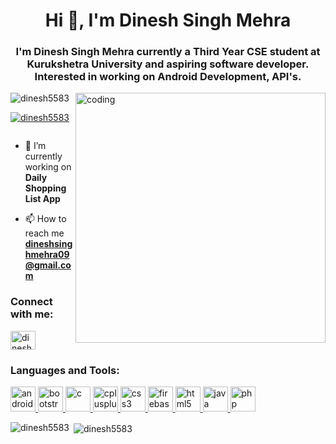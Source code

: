 <h1 align="center">Hi 👋, I'm Dinesh Singh Mehra</h1>
<h3 align="center">I'm Dinesh Singh Mehra currently a Third Year CSE student at Kurukshetra University and aspiring software developer. Interested in working on Android Development, API's.</h3>
<img align="right" alt="coding" width="400" src="https://www.alamy.com/coding-word-cloud-concept-on-black-background-image208182066.html">
<p align="left"> <img src="https://komarev.com/ghpvc/?username=dinesh5583&label=Profile%20views&color=0e75b6&style=flat" alt="dinesh5583" /> </p>

<p align="left"> <a href="https://github.com/ryo-ma/github-profile-trophy"><img src="https://github-profile-trophy.vercel.app/?username=dinesh5583" alt="dinesh5583" /></a> </p>

<p align="left"> <a href="https://twitter.com/" target="blank"><img src="https://img.shields.io/twitter/follow/?logo=twitter&style=for-the-badge" alt="" /></a> </p>

- 🔭 I’m currently working on **Daily Shopping List App**

- 📫 How to reach me **dineshsinghmehra09@gmail.com**

<h3 align="left">Connect with me:</h3>
<p align="left">
<a href="https://www.codechef.com/users/dinesh5583" target="blank"><img align="center" src="https://cdn.jsdelivr.net/npm/simple-icons@3.1.0/icons/codechef.svg" alt="dinesh5583" height="30" width="40" /></a>
</p>

<h3 align="left">Languages and Tools:</h3>
<p align="left"> <a href="https://developer.android.com" target="_blank"> <img src="https://devicons.github.io/devicon/devicon.git/icons/android/android-original-wordmark.svg" alt="android" width="40" height="40"/> </a> <a href="https://getbootstrap.com" target="_blank"> <img src="https://devicons.github.io/devicon/devicon.git/icons/bootstrap/bootstrap-plain.svg" alt="bootstrap" width="40" height="40"/> </a> <a href="https://www.cprogramming.com/" target="_blank"> <img src="https://devicons.github.io/devicon/devicon.git/icons/c/c-original.svg" alt="c" width="40" height="40"/> </a> <a href="https://www.w3schools.com/cpp/" target="_blank"> <img src="https://devicons.github.io/devicon/devicon.git/icons/cplusplus/cplusplus-original.svg" alt="cplusplus" width="40" height="40"/> </a> <a href="https://www.w3schools.com/css/" target="_blank"> <img src="https://devicons.github.io/devicon/devicon.git/icons/css3/css3-original-wordmark.svg" alt="css3" width="40" height="40"/> </a> <a href="https://firebase.google.com/" target="_blank"> <img src="https://www.vectorlogo.zone/logos/firebase/firebase-icon.svg" alt="firebase" width="40" height="40"/> </a> <a href="https://www.w3.org/html/" target="_blank"> <img src="https://devicons.github.io/devicon/devicon.git/icons/html5/html5-original-wordmark.svg" alt="html5" width="40" height="40"/> </a> <a href="https://www.java.com" target="_blank"> <img src="https://devicons.github.io/devicon/devicon.git/icons/java/java-original-wordmark.svg" alt="java" width="40" height="40"/> </a> <a href="https://www.php.net" target="_blank"> <img src="https://devicons.github.io/devicon/devicon.git/icons/php/php-original.svg" alt="php" width="40" height="40"/> </a> </p>

<p><img align="left" src="https://github-readme-stats.vercel.app/api/top-langs?username=dinesh5583&show_icons=true&locale=en&layout=compact" alt="dinesh5583" /></p>

<p>&nbsp;<img align="center" src="https://github-readme-stats.vercel.app/api?username=dinesh5583&show_icons=true&locale=en" alt="dinesh5583" /></p>
